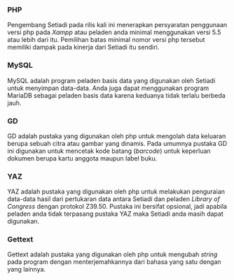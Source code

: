 ### PHP
Pengembang Setiadi pada rilis kali ini menerapkan persyaratan penggunaan versi php pada *Xampp* atau peladen anda minimal menggunakan versi 5.5 atau lebih dari itu. Pemilihan batas minimal nomor versi php tersebut memiliki dampak pada kinerja dari Setiadi itu sendiri.
### MySQL
MySQL adalah program peladen basis data yang digunakan oleh Setiadi untuk menyimpan data-data. Anda juga dapat menggunakan program MariaDB sebagai peladen basis data karena keduanya tidak terlalu berbeda jauh.
### GD
GD adalah pustaka yang digunakan oleh php untuk mengolah data keluaran berupa sebuah citra atau gambar yang dinamis. Pada umumnya pustaka GD ini digunakan untuk mencetak kode batang (*barcode*) untuk keperluan dokumen berupa kartu anggota maupun label buku.
### YAZ
YAZ adalah pustaka yang digunakan oleh php untuk melakukan penguraian data-data hasil dari pertukaran data antara Setiadi dan peladen *Library of Congress* dengan protokol Z39.50. Pustaka ini bersifat opsional, jadi apabila peladen anda tidak terpasang pustaka YAZ maka Setiadi anda masih dapat digunakan.
### Gettext
Gettext adalah pustaka yang digunakan oleh php untuk mengubah *string* pada program dengan menterjemahkannya dari bahasa yang satu dengan yang lainnya.



